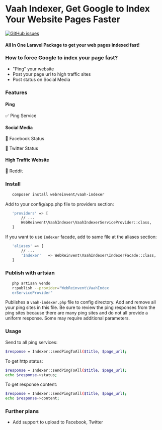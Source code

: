 Vaah Indexer, Get Google to Index Your Website Pages Faster
=====================================================

[![GitHub issues](https://img.shields.io/github/issues/webreinvent/vaah-indexer.svg)](https://github.com/webreinvent/vaah-indexer/issues)


#### All In One Laravel Package to get your web pages indexed fast!

### How to force Google to index your page fast?
- "Ping" your website
- Post your page url to high traffic sites
- Post status on Social Media

### Features


#### Ping
:white_check_mark: Ping Service

#### Social Media
:black_square_button: Facebook Status

:black_square_button: Twitter Status

#### High Traffic Website
:black_square_button: Reddit



### Install
```bash
   composer install webreinvent/vaah-indexer
```
 
Add to your config/app.php file to providers section:

```bash
   'providers' => [
       // ...
       WebReinvent\VaahIndexer\VaahIndexerServiceProvider::class,
   ]
```

If you want to use ```Indexer``` facade, add to same file at the aliases section:

```bash
   'aliases' => [
       // ...
       'Indexer'   => WebReinvent\VaahIndexer\IndexerFacade::class,
   ]
```

### Publish with artsian

```bash
   php artisan vendo
   r:publish --provider="WebReinvent\VaahIndex
   erServiceProvider"
```

Publishes a ```vaah-indexer.php``` file to config directory. Add and remove all your ping sites in this file. Be sure to review the ping responses from the ping sites because there are many ping sites and do not all provide a uniform response. Some may require additional parameters.


### Usage

Send to all ping services:
```bash
$response = Indexer::sendPingToAll($title, $page_url);
```

To get http status:
```bash
$response = Indexer::sendPingToAll($title, $page_url);
echo $response->status;
```

To get response content:
```bash
$response = Indexer::sendPingToAll($title, $page_url);
echo $response->content;
```

### Further plans
- Add support to upload to Facebook, Twitter
